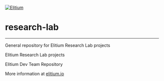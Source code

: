 <a href="https://www.elitium.io/wp-content/uploads/2018/12/logo-1.png" target="_blank"><img src="https://www.elitium.io/wp-content/uploads/2018/12/logo-1.png" border="0" alt="Elitium"></a>


# research-lab
***
General repository for Elitium Research Lab projects

Elitium Research Lab projects

Elitium Dev Team Repository

More information at [elitium.io](https://www.elitium.io)
